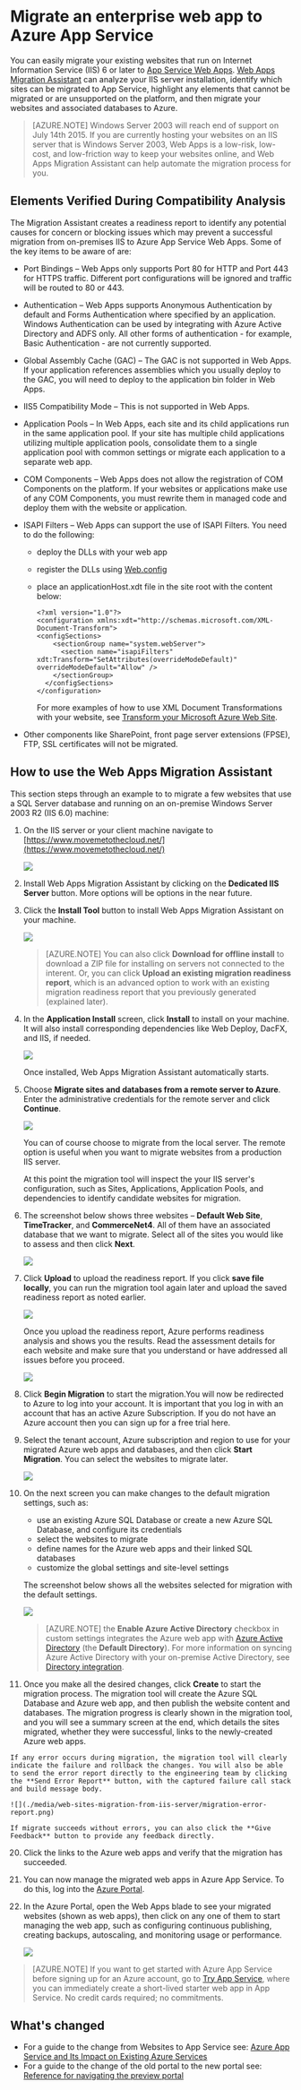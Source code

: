 <properties 
	pageTitle="Migrate an enterprise web app to Azure App Service" 
	description="Shows how to use Web Apps Migration Assistant to quickly migrate existing IIS websites to Azure App Service Web Apps" 
	services="app-service\web" 
	documentationCenter="" 
	authors="cephalin" 
	writer="cephalin" 
	manager="wpickett" 
	editor=""/>

<tags 
	ms.service="app-service-web" 
	ms.workload="web" 
	ms.tgt_pltfrm="na" 
	ms.devlang="na" 
	ms.topic="article" 
	ms.date="03/24/2015" 
	ms.author="cephalin"/>

# Migrate an enterprise web app to Azure App Service

You can easily migrate your existing websites that run on Internet Information Service (IIS) 6 or later to [App Service Web Apps](http://go.microsoft.com/fwlink/?LinkId=529714). [Web Apps Migration Assistant](https://www.movemetothecloud.net/) can analyze your IIS server installation, identify which sites can be migrated to App Service, highlight any elements that cannot be migrated or are unsupported on the platform, and then migrate your websites and associated databases to Azure.

>[AZURE.NOTE] Windows Server 2003 will reach end of support on July 14th 2015. If you are currently hosting your websites on an IIS server that is Windows Server 2003, Web Apps is a low-risk, low-cost, and low-friction way to keep your websites online, and Web Apps Migration Assistant can help automate the migration process for you. 

## Elements Verified During Compatibility Analysis ##
The Migration Assistant creates a readiness report to identify any potential causes for concern or blocking issues which may prevent a successful migration from on-premises IIS to Azure App Service Web Apps. Some of the key items to be aware of are:

-	Port Bindings – Web Apps only supports Port 80 for HTTP and Port 443 for HTTPS traffic. Different port configurations will be ignored and traffic will be routed to 80 or 443. 
-	Authentication – Web Apps supports Anonymous Authentication by default and Forms Authentication where specified by an application. Windows Authentication can be used by integrating with Azure Active Directory and ADFS only. All other forms of authentication - for example, Basic Authentication - are not currently supported. 
-	Global Assembly Cache (GAC) – The GAC is not supported in Web Apps. If your application references assemblies which you usually deploy to the GAC, you will need to deploy to the application bin folder in Web Apps. 
-	IIS5 Compatibility Mode – This is not supported in Web Apps. 
-	Application Pools – In Web Apps, each site and its child applications run in the same application pool. If your site has multiple child applications utilizing multiple application pools, consolidate them to a single application pool with common settings or migrate each application to a separate web app.
-	COM Components – Web Apps does not allow the registration of COM Components on the platform. If your websites or applications make use of any COM Components, you must rewrite them in managed code and deploy them with the website or application.
-	ISAPI Filters – Web Apps can support the use of ISAPI Filters. You need to do the following:
	-	deploy the DLLs with your web app 
	-	register the DLLs using [Web.config](http://www.iis.net/configreference/system.webserver/isapifilters)
	-	place an applicationHost.xdt file in the site root with the content below:

			<?xml version="1.0"?>
			<configuration xmlns:xdt="http://schemas.microsoft.com/XML-Document-Transform">
			<configSections>
			    <sectionGroup name="system.webServer">
			      <section name="isapiFilters" xdt:Transform="SetAttributes(overrideModeDefault)" overrideModeDefault="Allow" />
			    </sectionGroup>
			  </configSections>
			</configuration>

		For more examples of how to use XML Document Transformations with your website, see [Transform your Microsoft Azure Web Site](http://blogs.msdn.com/b/waws/archive/2014/06/17/transform-your-microsoft-azure-web-site.aspx).

-	Other components like SharePoint, front page server extensions (FPSE), FTP, SSL certificates will not be migrated.

## How to use the Web Apps Migration Assistant ##
This section steps through an example to to migrate a few websites that use a SQL Server database and running on an on-premise Windows Server 2003 R2 (IIS 6.0) machine:

1.	On the IIS server or your client machine navigate to [https://www.movemetothecloud.net/](https://www.movemetothecloud.net/) 

	![](./media/web-sites-migration-from-iis-server/migration-tool-homepage.png)

2.	Install Web Apps Migration Assistant by clicking on the **Dedicated IIS Server** button. More options will be options in the near future. 
4.	Click the **Install Tool** button to install Web Apps Migration Assistant on your machine.

	![](./media/web-sites-migration-from-iis-server/install-page.png)

	>[AZURE.NOTE] You can also click **Download for offline install** to download a ZIP file for installing on servers not connected to the interent. Or, you can click **Upload an existing migration readiness report**, which is an advanced option to work with an existing migration readiness report that you previously generated (explained later).

5.	In the **Application Install** screen, click **Install** to install on your machine. It will also install corresponding dependencies like Web Deploy, DacFX, and IIS, if needed. 

	![](./media/web-sites-migration-from-iis-server/install-progress.png)

	Once installed, Web Apps Migration Assistant automatically starts.
  
6.	Choose **Migrate sites and databases from a remote server to Azure**. Enter the administrative credentials for the remote server and click **Continue**. 

	![](./media/web-sites-migration-from-iis-server/migrate-from-remote.png)

	You can of course choose to migrate from the local server. The remote option is useful when you want to migrate websites from a production IIS server.
 
	At this point the migration tool will inspect the your IIS server's configuration, such as Sites, Applications, Application Pools, and dependencies to identify candidate websites for migration. 

8.	The screenshot below shows three websites – **Default Web Site**, **TimeTracker**, and **CommerceNet4**. All of them have an associated database that we want to migrate. Select all of the sites you would like to assess and then click **Next**.

	![](./media/web-sites-migration-from-iis-server/select-migration-candidates.png)
 
9.	Click **Upload** to upload the readiness report. If you click **save file locally**, you can run the migration tool again later and upload the saved readiness report as noted earlier.

	![](./media/web-sites-migration-from-iis-server/upload-readiness-report.png)
 
	Once you upload the readiness report, Azure performs readiness analysis and shows you the results. Read the assessment details for each website and make sure that you understand or have addressed all issues before you proceed. 
 
	![](./media/web-sites-migration-from-iis-server/readiness-assessment.png)

12.	Click **Begin Migration** to start the migration.You will now be redirected to Azure to log into your account. It is important that you log in with an account that has an active Azure Subscription. If you do not have an Azure account then you can sign up for a free trial here. 

13.	Select the tenant account, Azure subscription and region to use for your migrated Azure web apps and databases, and then click **Start Migration**. You can select the websites to migrate later.

	![](./media/web-sites-migration-from-iis-server/choose-tenant-account.png)

14.	On the next screen you can make changes to the default migration settings, such as:

	- use an existing Azure SQL Database or create a new Azure SQL Database, and configure its credentials
	- select the websites to migrate
	- define names for the Azure web apps and their linked SQL databases
	- customize the global settings and site-level settings

	The screenshot below shows all the websites selected for migration with the default settings.

	![](./media/web-sites-migration-from-iis-server/migration-settings.png)

	>[AZURE.NOTE] the **Enable Azure Active Directory** checkbox in custom settings integrates the Azure web app with [Azure Active Directory](active-directory-whatis.md) (the **Default Directory**). For more information on syncing Azure Active Directory with your on-premise Active Directory, see [Directory integration](http://msdn.microsoft.com/library/jj573653).

16.	 Once you make all the desired changes, click **Create** to start the migration process. The migration tool will create the Azure SQL Database and Azure web app, and then publish the website content and databases. The migration progress is clearly shown in the migration tool, and you will see a summary screen at the end, which details the sites migrated, whether they were successful, links to the newly-created Azure web apps. 

	If any error occurs during migration, the migration tool will clearly indicate the failure and rollback the changes. You will also be able to send the error report directly to the engineering team by clicking the **Send Error Report** button, with the captured failure call stack and build message body. 

	![](./media/web-sites-migration-from-iis-server/migration-error-report.png)

	If migrate succeeds without errors, you can also click the **Give Feedback** button to provide any feedback directly. 
 
20.	Click the links to the Azure web apps and verify that the migration has succeeded.

21. You can now manage the migrated web apps in Azure App Service. To do this, log into the [Azure Portal](http://go.microsoft.com/fwlink/?LinkId=529715).

22. In the Azure Portal, open the Web Apps blade to see your migrated websites (shown as web apps), then click on any one of them to start managing the web app, such as configuring continuous publishing, creating backups, autoscaling, and monitoring usage or performance.

	![](./media/web-sites-migration-from-iis-server/TimeTrackerMigrated.png)

>[AZURE.NOTE] If you want to get started with Azure App Service before signing up for an Azure account, go to [Try App Service](http://go.microsoft.com/fwlink/?LinkId=523751), where you can immediately create a short-lived starter web app in App Service. No credit cards required; no commitments.

## What's changed
* For a guide to the change from Websites to App Service see: [Azure App Service and Its Impact on Existing Azure Services](http://go.microsoft.com/fwlink/?LinkId=529714)
* For a guide to the change of the old portal to the new portal see: [Reference for navigating the preview portal](http://go.microsoft.com/fwlink/?LinkId=529715)
